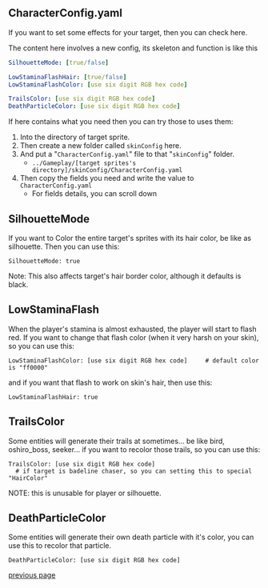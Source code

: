 
CharacterConfig.yaml
-----------------------------------
If you want to set some effects for your target, then you can check here.

The content here involves a new config, its skeleton and function is like this
```yaml
SilhouetteMode: [true/false]

LowStaminaFlashHair: [true/false]
LowStaminaFlashColor: [use six digit RGB hex code]

TrailsColor: [use six digit RGB hex code]
DeathParticleColor: [use six digit RGB hex code]
```

If here contains what you need then you can try those to uses them:
1. Into the directory of target sprite.
2. Then create a new folder called `skinConfig` here.
3. And put a "`CharacterConfig.yaml`" file to that "`skinConfig`" folder.
   * `../Gameplay/[target sprites's directory]/skinConfig/CharacterConfig.yaml`
4. Then copy the fields you need and write the value to `CharacterConfig.yaml`
   * For fields details, you can scroll down


SilhouetteMode
-----------------------------------
If you want to Color the entire target's sprites with its hair color, be like as silhouette.
Then you can use this:
```
SilhouetteMode: true
```
Note: This also affects target's hair border color, although it defaults is black.


LowStaminaFlash
-----------------------------------
When the player's stamina is almost exhausted, the player will start to flash red.
If you want to change that flash color (when it very harsh on your skin), so you can use this:
```
LowStaminaFlashColor: [use six digit RGB hex code]     # default color is "ff0000"
```
and if you want that flash to work on skin's hair, then use this:
```
LowStaminaFlashHair: true
```

TrailsColor
-----------------------------------
Some entities will generate their trails at sometimes... be like bird, oshiro_boss, seeker...
if you want to recolor those trails, so you can use this:
```
TrailsColor: [use six digit RGB hex code]
  # if target is badeline chaser, so you can setting this to special "HairColor"
```
NOTE: this is unusable for player or silhouette.


DeathParticleColor
-----------------------------------
Some entities will generate their own death particle with it's color, you can use this to recolor that particle.
```
DeathParticleColor: [use six digit RGB hex code]
```


[previous page](/docs/guide/README.md#more-miscellaneous)
